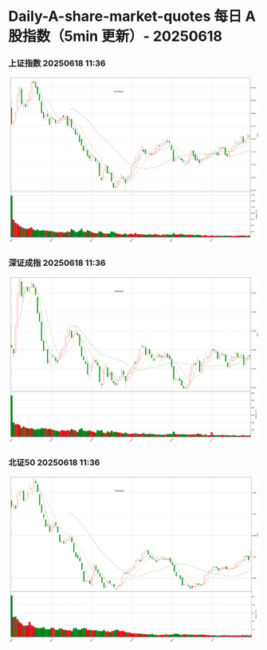 
# Daily-A-share-market-quotes 每日 A 股指数（5min 更新）- 20250618

### 上证指数 20250618 11:36
![](./fig/2025/6/20250618-sh000001.png)

### 深证成指 20250618 11:36
![](./fig/2025/6/20250618-sz399001.png)

### 北证50 20250618 11:36
![](./fig/2025/6/20250618-bj899050.png)
